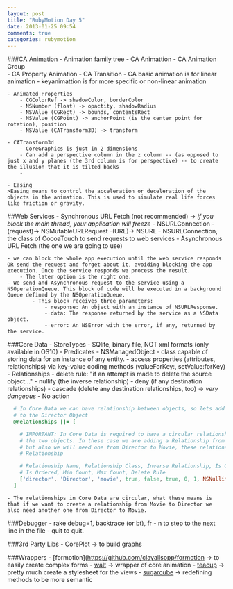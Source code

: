 ```yaml
---
layout: post
title: "RubyMotion Day 5"
date: 2013-01-25 09:54
comments: true
categories: rubymotion
---
```



###CA Animation
	- Animation family tree
		- CA Animattion
			- CA Animation Group	
			- CA Property Animation
			- CA Transition
				- CA basic animation is for linear animation
				- keyanimattion is for more specific or non-linear animation


	- Animated Properties
		- CGColorRef -> shadowColor, borderColor
		- NSNumber (float) -> opactity, shadowRadius
		- NSVAlue (CGRect) -> bounds, contentsRect
		- NSValue (CGPoint) -> anchorPoint (is the center point for rotation), position
		- NSValue (CATransform3D) -> transform

	- CATransform3d
		- CoreGraphics is just in 2 dimensions
		- Can add a perspective column in the z column -- (as opposed to just x and y planes (the 3rd column is for perspective) -- to create the illusion that it is tilted backs
		-  

	- Easing
	>Easing means to control the acceleration or deceleration of the objects in the animation. This is used to simulate real life forces like friction or gravity.

##Web Services
	- Synchronous URL Fetch (not recommended) -> *if you block the main thread, your application will freeze*
		- NSURLConnection -(request)-> NSMutableURLRequest -(URL)-> NSURL
			- NSURLConnection, the class of CocoaTouch to send requests to web services
	-  Asynchronous URL Fetch (the one we are going to use)

	- we can block the whole app execution until the web service responds OR send the request and forget about it, avoiding blocking the app execution. Once the service responds we process the result.
		- The later option is the right one.
	- We send and Asynchronous request to the service using a NSOperationQueue. This block of code will be executed in a background Queue defined by the NSOperationQueue.
			- This block receives three parameters:
				- response: An object with an instance of NSURLResponse.
				- data: The response returned by the service as a NSData object.
				- error: An NSError with the error, if any, returned by the service.

###Core Data
	- StoreTypes
		- SQlite, binary file, NOT xml formats (only available in OS10)
	- Predicates
	- NSManagedObject
		- class capable of storing data for an instance of any entity.
		- access properties (attributes, relationships) via key-value coding methods (valueForKey:, setValue:forKey)
	- Relationships
		- delete rule: "if an attempt is made to delete the source object..."
			- nullify (the inverse relationship)
			- deny (if any destination relationships)
	 	 	- cascade (delete any destination relationships, too) -> *very dangeous*
			- No action
```ruby
  # In Core Data we can have relationship between objects, so lets add one
  # to the Director Object
  @relationships ||= [

    # IMPORTANT: In Core Data is required to have a circular relationships between
    # the two objects. In these case we are adding a Relationship from Movie to Director
    # but also we will need one from Director to Movie, these relationship is called Inverse
    # Relationship

    # Relationship Name, Relationship Class, Inverse Relationship, Is Optional, Is Indexed,
    # Is Ordered, Min Count, Max Count, Delete Rule
    ['director', 'Director', 'movie', true, false, true, 0, 1, NSNullifyDeleteRule]
  ]
```

	- The relationships in Core Data are circular, what these means is that if we want to create a relationship from Movie to Director we also need another one from Director to Movie.


###Debugger
	- rake debug=1, backtrace (or bt), fr <number>
		- n to step to the next line in the file
		- quit to quit.

###3rd Party Libs
	- CorePlot -> to build graphs

###Wrappers
	- [formotion](https://github.com/clayallsopp/formotion -> to easily create complex forms
	- [walt](https://github.com/clayallsopp/formotion) -> wrapper of core animation
	-	[teacup](https://github.com/clayallsopp/formotion) -> pretty much create a stylesheet for the views
	- [sugarcube](https://github.com/clayallsopp/formotion) -> redefining methods to be more semantic

